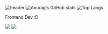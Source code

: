 ![header](https://capsule-render.vercel.app/api?type=waving&color=auto&height=300&section=header&text=Jimin%20Park&Frontend%Dev&fontSize=70)
![Anurag's GitHub stats](https://github-readme-stats.vercel.app/api?username=Jimin-Park0901&theme=graywhite)
![Top Langs](https://github-readme-stats.vercel.app/api/top-langs/?username=Jimin-Park0901&layout=compact)

Frontend Dev :D

<a href="링크"><img src="https://img.shields.io/badge/Flutter-02569B?style=flat-square&logo=Flutter&logoColor=white"/></a>
<a><img src="https://img.shields.io/badge/React-61DAFB?style=flat-square&logo=React&logoColor=white"/></a>

<!-- <a href="링크"><img src="https://img.shields.io/badge/Dart-0175C2?style=flat-square&logo=Dart&logoColor=white"/></a> -->
<!-- <a href="링크"><img src="https://img.shields.io/badge/Typescript-3178C6?style=flat-square&logo=Typescript&logoColor=white"/></a> -->
<!-- <a href="링크"><img src="https://img.shields.io/badge/Javascript-F7DF1E?style=flat-square&logo=Javascript&logoColor=white"/></a> -->
